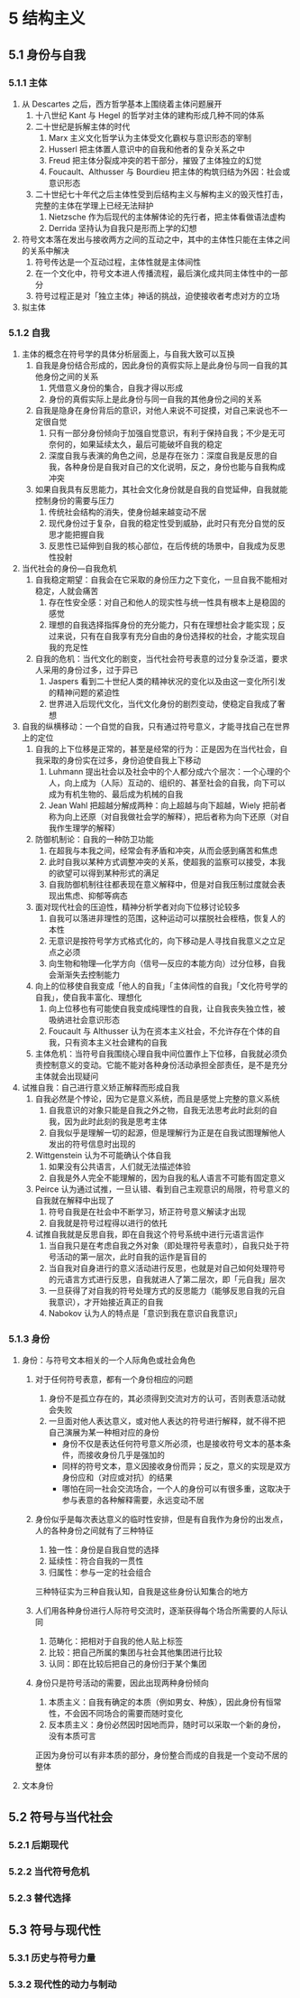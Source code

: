 # 5 结构主义

## 5.1 身份与自我
### 5.1.1 主体
1. 从 $\text{Descartes}$ 之后，西方哲学基本上围绕着主体问题展开
    1. 十八世纪 $\text{Kant}$ 与 $\text{Hegel}$ 的哲学对主体的建构形成几种不同的体系
    2. 二十世纪是拆解主体的时代
        1. $\text{Marx}$ 主义文化哲学认为主体受文化霸权与意识形态的宰制
        2. $\text{Husserl}$ 把主体置人意识中的自我和他者的复杂关系之中
        3. $\text{Freud}$ 把主体分裂成冲突的若干部分，摧毁了主体独立的幻觉
        4. $\text{Foucault}$、$\text{Althusser}$ 与 $\text{Bourdieu}$ 把主体的构筑归结为外因：社会或意识形态
    3. 二十世纪七十年代之后主体性受到后结构主义与解构主义的毁灭性打击，完整的主体在学理上已经无法辩护
        1. $\text{Nietzsche}$ 作为后现代的主体解体论的先行者，把主体看做语法虚构
        2. $\text{Derrida}$ 坚持认为自我只是形而上学的幻想
2. 符号文本落在发出与接收两方之间的互动之中，其中的主体性只能在主体之间的关系中解决
    1. 符号传达是一个互动过程，主体性就是主体间性
    2. 在一个文化中，符号文本进人传播流程，最后演化成共同主体性中的一部分
    3. 符号过程正是对「独立主体」神话的挑战，迫使接收者考虑对方的立场
3. 拟主体

### 5.1.2 自我
1. 主体的概念在符号学的具体分析层面上，与自我大致可以互换
    1. 自我是身份结合形成的，因此身份的真假实际上是此身份与同一自我的其他身份之间的关系
        1. 凭借意义身份的集合，自我才得以形成
        2. 身份的真假实际上是此身份与同一自我的其他身份之间的关系
    2. 自我是隐身在身份背后的意识，对他人来说不可捉摸，对自己来说也不一定很自觉
        1. 只有一部分身份倾向于加强自觉意识，有利于保持自我；不少是无可奈何的，如果延续太久，最后可能破坏自我的稳定
        2. 深度自我与表演的角色之间，总是存在张力：深度自我是反思的自我，各种身份是自我对自己的文化说明，反之，身份也能与自我构成冲突
    3. 如果自我具有反思能力，其社会文化身份就是自我的自觉延伸，自我就能控制身份的需要与压力
        1. 传统社会结构的消失，使身份越来越变动不居
        2. 现代身份过于复杂，自我的稳定性受到威胁，此时只有充分自觉的反思才能把握自我
        3. 反思性已延伸到自我的核心部位，在后传统的场景中，自我成为反思性投射
2. 当代社会的身份—自我危机
    1. 自我稳定期望：自我会在它采取的身份压力之下变化，一旦自我不能相对稳定，人就会痛苦
        1. 存在性安全感：对自己和他人的现实性与统一性具有根本上是稳固的感觉
        2. 理想的自我选择指挥身份的充分能力，只有在理想社会才能实现；反过来说，只有在自我享有充分自由的身份选择权的社会，才能实现自我的充足性
    2. 自我的危机：当代文化的剧变，当代社会符号表意的过分复杂泛滥，要求人采用的身份过多，过于异已
        1. $\text{Jaspers}$ 看到二十世纪人类的精神状况的变化以及由这一变化所引发的精神问题的紧迫性
        2. 世界进入后现代文化，当代文化身份的剧烈变动，使稳定自我成了奢想
3. 自我的纵横移动：一个自觉的自我，只有通过符号意义，才能寻找自己在世界上的定位
    1. 自我的上下位移是正常的，甚至是经常的行为：正是因为在当代社会，自我采取的身份实在过多，身份迫使自我上下移动
        1. $\text{Luhmann}$ 提出社会以及社会中的个人都分成六个层次：一个心理的个人，向上成为（人际）互动的、组织的、甚至社会的自我，向下可以成为有机生物的、最后成为机械的自我
        2. $\text{Jean Wahl}$ 把超越分解成两种：向上超越与向下超越，$\text{Wiely}$ 把前者称为向上还原（对自我做社会学的解释），把后者称为向下还原（对自我作生理学的解释）
    2. 防御机制论：自我的一种防卫功能
        1. 在超我与本我之间，经常会有矛盾和冲突，从而会感到痛苦和焦虑
        2. 此时自我以某种方式调整冲突的关系，使超我的监察可以接受，本我的欲望可以得到某种形式的满足
        3. 自我防御机制往往都表现在意义解释中，但是对自我压制过度就会表现出焦虑、抑郁等病态
    3. 面对现代社会的压迫性，精神分析学者对向下位移讨论较多
        1. 自我可以落进非理性的范围，这种运动可以摆脱社会桎梏，恢复人的本性
        2. 无意识是按符号学方式格式化的，向下移动是人寻找自我意义之立足点之必须
        3. 向生物和物理—化学方向（信号—反应的本能方向）过分位移，自我会渐渐失去控制能力
    4. 向上的位移使自我变成「他人的自我」「主体间性的自我」「文化符号学的自我」，使自我丰富化、理想化
        1. 向上位移也有可能使自我变成纯理性的自我，让自我丧失独立性，被吸纳进社会意识形态
        2. $\text{Foucault}$ 与 $\text{Althusser}$ 认为在资本主义社会，不允许存在个体的自我，只有资本主义社会建构的自我
    5. 主体危机：当符号自我围绕心理自我中间位置作上下位移，自我就必须负责控制意义的变动。它能不能对各种身份活动承担全部责任，是不是充分主体就会出现疑问
4. 试推自我：自己进行意义矫正解释而形成自我
    1. 自我必然是个悖论，因为它是意义系统，而且是感觉上完整的意义系统
        1. 自我意识的对象只能是自我之外之物，自我无法思考此时此刻的自我，因为此时此刻的我是思考主体
        2. 自我似乎是理解一切的起源，但是理解行为正是在自我试图理解他人发出的符号信息时出现的
    2. $\text{Wittgenstein}$ 认为不可能确认个体自我
        1. 如果没有公共语言，人们就无法描述体验
        2. 自我是外人完全不能理解的，因为自我的私人语言不可能有固定意义
    3. $\text{Peirce}$ 认为通过试推，一旦认错、看到自己主观意识的局限，符号意义的自我就在解释中出现了
        1. 符号自我是在社会中不断学习，矫正符号意义解读才出现
        2. 自我就是符号过程得以进行的依托
    4. 试推自我就是反思自我，即在自我这个符号系统中进行元语言运作
        1. 当自我只是在考虑自我之外对象（即处理符号表意时），自我只处于符号活动的第一层次，此时自我的运作是盲目的
        2. 当自我对自身进行的意义活动进行反思，也就是对自己如何处理符号的元语言方式进行反思，自我就进人了第二层次，即「元自我」层次
        3. 一旦获得了对自我的符号处理方式的反思能力（能够反思自我的元自我意识），才开始接近真正的自我
        4. $\text{Nabokov}$ 认为人的特点是「意识到我在意识自我意识」

### 5.1.3 身份
1. 身份：与符号文本相关的一个人际角色或社会角色
    1. 对于任何符号表意，都有一个身份相应的问题
        1. 身份不是孤立存在的，其必须得到交流对方的认可，否则表意活动就会失败
        2. 一旦面对他人表达意义，或对他人表达的符号进行解释，就不得不把自己演展为某一种相对应的身份
            - 身份不仅是表达任何符号意义所必须，也是接收符号文本的基本条件，而接收身份几乎是强加的
            - 同样的符号文本，意义因接收身份而异；反之，意义的实现是双方身份应和（对应或对抗）的结果
            - 哪怕在同一社会交流场合，一个人的身份可以有很多重，这取决于参与表意的各种解释需要，永远变动不居
    2. 身份似乎是每次表达意义的临时性安排，但是有自我作为身份的出发点，人的各种身份之间就有了三种特征
        1. 独一性：身份是自我自觉的选择
        2. 延续性：符合自我的一贯性
        3. 归属性：参与一定的社会组合

        三种特征实为三种自我认知，自我是这些身份认知集合的地方

    3. 人们用各种身份进行人际符号交流时，逐渐获得每个场合所需要的人际认同
        1. 范畴化：把相对于自我的他人贴上标签
        2. 比较：把自己所属的集团与社会其他集团进行比较
        3. 认同：即在比较后把自己的身份归于某个集团
    4. 身份只是符号活动的需要，因此出现两种身份倾向
        1. 本质主义：自我有确定的本质（例如男女、种族），因此身份有恒常性，不会因不同场合的需要而随时变化
        2. 反本质主义：身份必然因时因地而异，随时可以采取一个新的身份，没有本质可言

        正因为身份可以有非本质的部分，身份整合而成的自我是一个变动不居的整体

2. 文本身份

## 5.2 符号与当代社会
### 5.2.1 后期现代

### 5.2.2 当代符号危机

### 5.2.3 替代选择

## 5.3 符号与现代性
### 5.3.1 历史与符号力量

### 5.3.2 现代性的动力与制动
